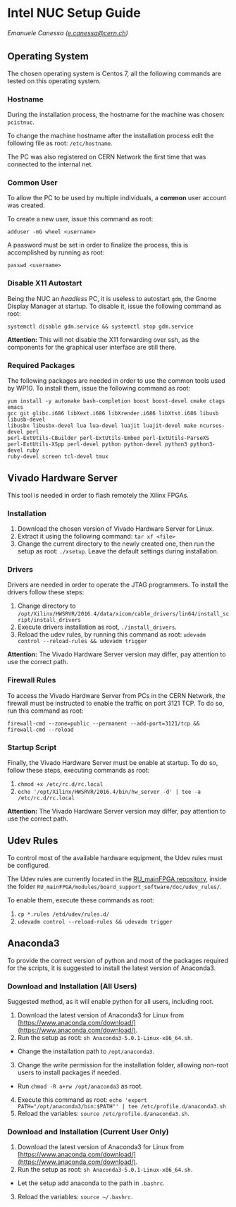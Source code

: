 # Intel NUC Setup Guide
###### Emanuele Canessa (<e.canessa@cern.ch>)

## Operating System
The chosen operating system is Centos 7, all the following commands are tested
on this operating system.

### Hostname
During the installation process, the hostname for the machine was chosen:
`pcistnuc`.

To change the machine hostname after the installation process edit the following
file as root: `/etc/hostname`.

The PC was also registered on CERN Network the first time that was connected to
the internal net.

### Common User
To allow the PC to be used by multiple individuals, a **common** user account was
created.

To create a new user, issue this command as root:

`adduser -mG wheel <username>`

A password must be set in order to finalize the process, this is accomplished by
running as root:

`passwd <username>`

### Disable X11 Autostart
Being the NUC an *headless* PC, it is useless to autostart `gdm`, the Gnome
Display Manager at startup. To disable it, issue the following command as root:

`systemctl disable gdm.service && systemctl stop gdm.service`

**Attention:** This will not disable the X11 forwarding over ssh, as the
components for the graphical user interface are still there.

### Required Packages
The following packages are needed in order to use the common tools used by WP10.
To install them, issue the following command as root:

```
yum install -y automake bash-completion boost boost-devel cmake ctags emacs
gcc git glibc.i686 libXext.i686 libXrender.i686 libXtst.i686 libusb libusb-devel
libusbx libusbx-devel lua lua-devel luajit luajit-devel make ncurses-devel perl
perl-ExtUtils-CBuilder perl-ExtUtils-Embed perl-ExtUtils-ParseXS
perl-ExtUtils-XSpp perl-devel python python-devel python3 python3-devel ruby
ruby-devel screen tcl-devel tmux
```


## Vivado Hardware Server
This tool is needed in order to flash remotely the Xilinx FPGAs.

### Installation
1. Download the chosen version of Vivado Hardware Server for Linux.
2. Extract it using the following command: `tar xf <file>`
3. Change the current directory to the newly created one, then run the setup as
   root: `./xsetup`. Leave the default settings during installation.

### Drivers
Drivers are needed in order to operate the JTAG programmers. To install the
drivers follow these steps:

1. Change directory to
   `/opt/Xilinx/HWSRVR/2016.4/data/xicom/cable_drivers/lin64/install_script/install_drivers`
2. Execute drivers installation as root, `./install_drivers`.
3. Reload the udev rules, by running this command as root: `udevadm control
   --reload-rules && udevadm trigger`

**Attention:** The Vivado Hardware Server version may differ, pay attention to
use the correct path.

### Firewall Rules
To access the Vivado Hardware Server from PCs in the CERN Network, the firewall
must be instructed to enable the traffic on port 3121 TCP. To do so, run this
command as root:

`firewall-cmd --zone=public --permanent --add-port=3121/tcp && firewall-cmd
--reload`

### Startup Script
Finally, the Vivado Hardware Server must be enable at startup. To do so, follow
these steps, executing commands as root:

1. `chmod +x /etc/rc.d/rc.local`
2. `echo '/opt/Xilinx/HWSRVR/2016.4/bin/hw_server -d' | tee -a
   /etc/rc.d/rc.local`

**Attention:** The Vivado Hardware Server version may differ, pay attention to
use the correct path.


## Udev Rules
To control most of the available hardware equipment, the Udev rules must be
configured.

The Udev rules are currently located in the [RU_mainFPGA
repository](https://gitlab.cern.ch/alice-its-wp10-firmware/RU_mainFPGA), inside
the folder `RU_mainFPGA/modules/board_support_software/doc/udev_rules/`.

To enable them, execute these commands as root:

1. `cp *.rules /etd/udev/rules.d/`
2. `udevadm control --reload-rules && udevadm trigger`


## Anaconda3
To provide the correct version of python and most of the packages required for
the scripts, it is suggested to install the latest version of Anaconda3.

### Download and Installation (All Users)
Suggested method, as it will enable python for all users, including root.

1. Download the latest version of Anaconda3 for Linux from
   [https://www.anaconda.com/download/](https://www.anaconda.com/download/).
2. Run the setup as root: `sh Anaconda3-5.0.1-Linux-x86_64.sh`.
  - Change the installation path to `/opt/anaconda3`.
3. Change the write permission for the installation folder, allowing non-root
   users to install packages if needed.
  - Run `chmod -R a+rw /opt/anaconda3` as root.
4. Execute this command as root: `echo 'export PATH="/opt/anaconda3/bin:$PATH"'
   | tee /etc/profile.d/anaconda3.sh`
5. Reload the variables: `source /etc/profile.d/anaconda3.sh`.

### Download and Installation (Current User Only)
1. Download the latest version of Anaconda3 for Linux from
   [https://www.anaconda.com/download/](https://www.anaconda.com/download/).
2. Run the setup as root: `sh Anaconda3-5.0.1-Linux-x86_64.sh`.
  - Let the setup add anaconda to the path in `.bashrc`.
3. Reload the variables: `source ~/.bashrc`.
